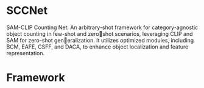 # SCCNet
SAM-CLIP Counting Net: An arbitrary-shot framework for category-agnostic object counting in few-shot and zeroshot scenarios, leveraging CLIP and SAM for zero-shot generalization. It utilizes optimized modules, including BCM, EAFE, CSFF, and DACA, to enhance object localization and feature representation.
# Framework
